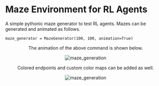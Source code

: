 # Maze Environment for RL Agents
A simple pythonic maze generator to test RL agents. Mazes can be generated and animated as follows.

```
maze_generator = MazeGenerator(100, 100, animation=True)
```

<div align="center">

The animation of the above command is shown below.

![maze_generation](https://github.com/user-attachments/assets/a820425c-4aa1-45c8-9024-859bc9276731)

Colored endpoints and custom color maps can be added as well.

![maze_generation](https://github.com/user-attachments/assets/ecf896a8-802a-4132-b917-f9af9c9d2a1a)

</div>
